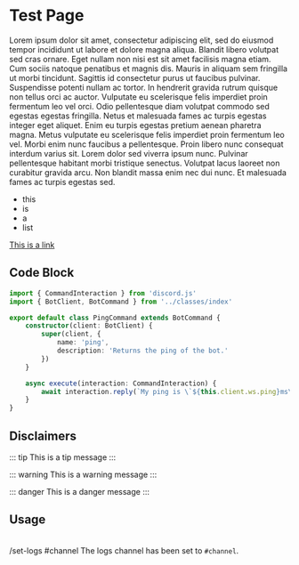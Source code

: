 # Test Page

Lorem ipsum dolor sit amet, consectetur adipiscing elit, sed do eiusmod tempor incididunt ut labore et dolore magna aliqua. Blandit libero volutpat sed cras ornare. Eget nullam non nisi est sit amet facilisis magna etiam. Cum sociis natoque penatibus et magnis dis. Mauris in aliquam sem fringilla ut morbi tincidunt. Sagittis id consectetur purus ut faucibus pulvinar. Suspendisse potenti nullam ac tortor. In hendrerit gravida rutrum quisque non tellus orci ac auctor. Vulputate eu scelerisque felis imperdiet proin fermentum leo vel orci. Odio pellentesque diam volutpat commodo sed egestas egestas fringilla. Netus et malesuada fames ac turpis egestas integer eget aliquet. Enim eu turpis egestas pretium aenean pharetra magna. Metus vulputate eu scelerisque felis imperdiet proin fermentum leo vel. Morbi enim nunc faucibus a pellentesque. Proin libero nunc consequat interdum varius sit. Lorem dolor sed viverra ipsum nunc. Pulvinar pellentesque habitant morbi tristique senectus. Volutpat lacus laoreet non curabitur gravida arcu. Non blandit massa enim nec dui nunc. Et malesuada fames ac turpis egestas sed.

-   this
-   is
-   a
-   list

[This is a link](https://example.com)

## Code Block

```ts
import { CommandInteraction } from 'discord.js'
import { BotClient, BotCommand } from '../classes/index'

export default class PingCommand extends BotCommand {
    constructor(client: BotClient) {
        super(client, {
            name: 'ping',
            description: 'Returns the ping of the bot.'
        })
    }

    async execute(interaction: CommandInteraction) {
        await interaction.reply(`My ping is \`${this.client.ws.ping}ms\``)
    }
}
```

## Disclaimers

::: tip
This is a tip message
:::

::: warning
This is a warning message
:::

::: danger
This is a danger message
:::

## Usage

<br />
<DiscordMessages>
	<DiscordMessage profile="user">
		/set-logs #channel
	</DiscordMessage>
	<DiscordMessage profile="bot">
		The logs channel has been set to <code class="discord-message-inline-code">#channel</code>.
	</DiscordMessage>
</DiscordMessages>

